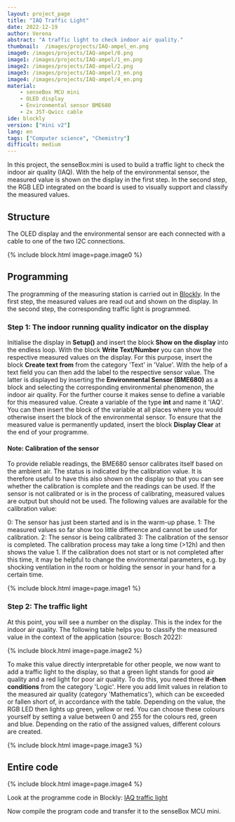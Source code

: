 ```yaml
---
layout: project_page
title: "IAQ Traffic Light"
date: 2022-12-19
author: Verena
abstract: "A traffic light to check indoor air quality."
thumbnail:  /images/projects/IAQ-ampel_en.png
image0: /images/projects/IAQ-ampel/0.png
image1: /images/projects/IAQ-ampel/1_en.png
image2: /images/projects/IAQ-ampel/2.png
image3: /images/projects/IAQ-ampel/3_en.png
image4: /images/projects/IAQ-ampel/4_en.png
material:
    - senseBox MCU mini
    - OLED display
    - Environmental sensor BME680
    - 2x JST-Qwicc cable
ide: blockly
version: ["mini v2"]   
lang: en
tags: ["Computer science", "Chemistry"]
difficult: medium
---
```

<head><title>Traffic light to check the indoor air quality</title></head>

In this project, the senseBox:mini is used to build a traffic light to check the indoor air quality (IAQ). With the help of the environmental sensor, the measured value is shown on the display in the first step. In the second step, the RGB LED integrated on the board is used to visually support and classify the measured values.

## Structure
The OLED display and the environmental sensor are each connected with a cable to one of the two I2C connections. 

{% include block.html image=page.image0 %}

## Programming

The programming of the measuring station is carried out in [Blockly](https://blockly.sensebox.de). In the first step, the measured values are read out and shown on the display. In the second step, the corresponding traffic light is programmed.

### Step 1: The indoor running quality indicator on the display 

Initialise the display in __Setup()__ and insert the block __Show on the display__ into the endless loop. With the block __Write Text/Number__ you can show the respective measured values on the display. For this purpose, insert the block __Create text from__ from the category 'Text' in 'Value'. With the help of a text field you can then add the label to the respective sensor value. The latter is displayed by inserting the __Environmental Sensor (BME680)__ as a block and selecting the corresponding environmental phenomenon, the indoor air quality. For the further course it makes sense to define a variable for this measured value. Create a variable of the type __int__ and name it 'IAQ'. You can then insert the block of the variable at all places where you would otherwise insert the block of the environmental sensor. To ensure that the measured value is permanently updated, insert the block __Display Clear__ at the end of your programme. 

#### Note: Calibration of the sensor
To provide reliable readings, the BME680 sensor calibrates itself based on the ambient air. The status is indicated by the calibration value. It is therefore useful to have this also shown on the display so that you can see whether the calibration is complete and the readings can be used. If the sensor is not calibrated or is in the process of calibrating, measured values are output but should not be used. The following values are available for the calibration value:

0: The sensor has just been started and is in the warm-up phase.
1: The measured values so far show too little difference and cannot be used for calibration.
2: The sensor is being calibrated
3: The calibration of the sensor is completed.
The calibration process may take a long time (>12h) and then shows the value 1. If the calibration does not start or is not completed after this time, it may be helpful to change the environmental parameters, e.g. by shocking ventilation in the room or holding the sensor in your hand for a certain time.

{% include block.html image=page.image1 %}


### Step 2: The traffic light 

At this point, you will see a number on the display. This is the index for the indoor air quality. The following table helps you to classify the measured value in the context of the application (source: Bosch 2022):

 {% include block.html image=page.image2 %}

To make this value directly interpretable for other people, we now want to add a traffic light to the display, so that a green light stands for good air quality and a red light for poor air quality. To do this, you need three __if-then conditions__ from the category 'Logic'. Here you add limit values in relation to the measured air quality (category 'Mathematics'), which can be exceeded or fallen short of, in accordance with the table. Depending on the value, the RGB LED then lights up green, yellow or red. You can choose these colours yourself by setting a value between 0 and 255 for the colours red, green and blue. Depending on the ratio of the assigned values, different colours are created. 

{% include block.html image=page.image3 %}


## Entire code

 {% include block.html image=page.image4 %}

Look at the programme code in Blockly: [IAQ traffic light](https://blockly.sensebox.de/gallery/63b59cf4d2853f0013b1d8b7)

 Now compile the program code and transfer it to the senseBox MCU mini. 


